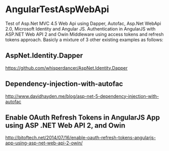 # AngularTestAspWebApi
Test of Asp.Net MVC 4.5 Web Api using Dapper, Autofac, Asp.Net WebApi 2.0, Microsoft Identity and Angular JS.
Authentication in AngularJS with ASP.NET Web API 2 and Owin Middleware using access tokens and refresh tokens approach.
Basicly a mixture of 3 other existing examples as follows:

AspNet.Identity.Dapper
-----------------------
https://github.com/whisperdancer/AspNet.Identity.Dapper

Dependency-injection-with-autofac
---------------------------------
http://www.davidhayden.me/blog/asp-net-5-dependency-injection-with-autofac

Enable OAuth Refresh Tokens in AngularJS App using ASP .NET Web API 2, and Owin
--------------------------------------------------------------------------------
http://bitoftech.net/2014/07/16/enable-oauth-refresh-tokens-angularjs-app-using-asp-net-web-api-2-owin/

